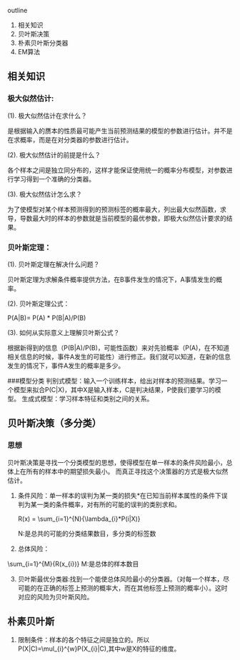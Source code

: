 outline
1. 相关知识
2. 贝叶斯决策
3. 朴素贝叶斯分类器
4. EM算法

## 相关知识

### 极大似然估计:

(1). 极大似然估计在求什么？

  是根据输入的赝本的性质最可能产生当前预测结果的模型的参数进行估计。并不是在求概率，而是在对分类器的参数进行估计。
  
(2). 极大似然估计的前提是什么？
  
  各个样本之间是独立同分布的，这样才能保证使用统一的概率分布模型，对参数进行学习得到一个准确的分类器。
  
(3). 极大似然估计怎么求？

  为了使模型对某个样本预测得到的预测标签的概率最大，列出最大似然函数，求导，导数最大时的样本的参数就是当前模型的最优参数，即极大似然估计要求的结果。

### 贝叶斯定理：
(1). 贝叶斯定理在解决什么问题？

  贝叶斯定理为求解条件概率提供方法，在B事件发生的情况下，A事情发生的概率。

(2). 贝叶斯定理公式：
  
  P(A|B)= P(A) * P(B|A)/P(B)
 
(3). 如何从实际意义上理解贝叶斯公式？

  根据新得到的信息（P(B|A)/P(B)，可能性函数）来对先验概率（P(A)，在不知道相关信息的时候，事件A发生的可能性）进行修正。我们就可以知道，在新的信息发生的情况下，事件A发生的概率是多少。

###模型分类
判别式模型：输入一个训练样本，给出对样本的预测结果。学习一个模型来拟合P(C|X)，其中X是输入样本，C是判决结果，P使我们要学习的模型。
生成式模型：学习样本特征和类别之间的关系。

## 贝叶斯决策（多分类）
### 思想
  贝叶斯决策是寻找一个分类模型的思想，使得模型在单一样本的条件风险最小，总体上在所有的样本中的期望损失最小。
  而真正寻找这个决策器的方式是极大似然估计。
1. 条件风险：单一样本的误判为某一类的损失*在已知当前样本属性的条件下误判为某一类的条件概率，对有所的可能的误判的类别求和。

    R(x) = \sum_{i=1}^{N}{\lambda_{i}*P(i|X)}
  
    N:是总共的可能的分类结果数目，多分类的标签数
2. 总体风险：

  \sum_{i=1}^{M}{R(x_{i})}
  M:是总体的样本数目
  
3. 贝叶斯最优分类器:找到一个能使总体风险最小的分类器。（对每一个样本，尽可能的在正确的标签上预测的概率大，而在其他标签上预测的概率小）。这时对应的风险为贝叶斯风险。
## 朴素贝叶斯
1. 限制条件：样本的各个特征之间是独立的。所以P(X|C)=\mul_{i}^{w}P(X_{i}|C),其中w是X的特征的维度。

